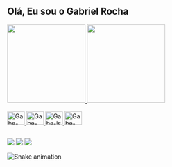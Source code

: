 ## Olá, Eu sou o Gabriel Rocha

<div>
  <a href="https://github.com/Gabee-Rocha">
  <img height="180" src="https://github-readme-stats.vercel.app/api?username=gabee-rocha&show_icons=true&theme=radical&include_all_commits=true&cont_private=true">
  <img height="180" src= "https://github-readme-stats.vercel.app/api/top-langs/?username=gabee-rocha&layout=compact&langs_count=16&theme=radical" />
</div>

<div style=": inline_block"><br>
  <img align"center" alt="Gabe-html" height="30" width="40" src="https://cdn.jsdelivr.net/gh/devicons/devicon/icons/html5/html5-original.svg"/>
  <img align"center" alt="Gabe-css" height="30" width="40" src="https://cdn.jsdelivr.net/gh/devicons/devicon/icons/css3/css3-original.svg"/>
  <img align"center" alt="Gabe-js" height="30" width="40" src="https://cdn.jsdelivr.net/gh/devicons/devicon/icons/javascript/javascript-original.svg"/>
  <img align"center" alt="Gabe-py" height="30" width="40" src="https://cdn.jsdelivr.net/gh/devicons/devicon/icons/python/python-original.svg"/>
</div>
  
##
  
<div>
  <a href="https://www.linkedin.com/in/gabriel-rocha-22931b198/" target="_blank"><img src="https://img.shields.io/badge/LinkedIn-0077B5?style=for-the-badge&logo=linkedin&logoColor=white" target="_blank"></a>
  <a href="gabriel.rocha.dev@gmail.com" target="_blank"><img src="https://img.shields.io/badge/Gmail-D14836?style=for-the-badge&logo=gmail&logoColor=white" target="_blank"></a>
  <a href="https://gabrielrochadev.com.br" target="_blank"><img src="https://img.shields.io/badge/website-000000?style=for-the-badge&logo=About.me&logoColor=white" target="_blank"></a>
</div>
  
![Snake animation](https://github.com/Gabee-Rocha/gabee-rocha/blob/output/github-contrinution-grid-snake.svg)
